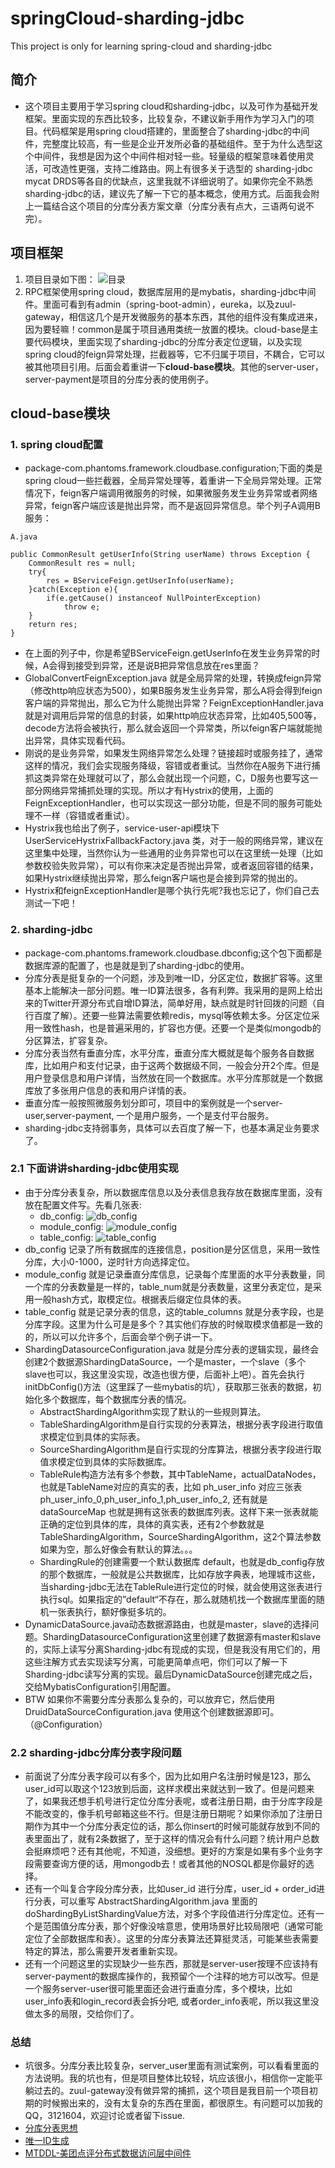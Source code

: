 # springCloud-sharding-jdbc
  This project is only for learning spring-cloud and sharding-jdbc

## 简介
  - 这个项目主要用于学习spring cloud和sharding-jdbc，以及可作为基础开发框架。里面实现的东西比较多，比较复杂，不建议新手用作为学习入门的项目。代码框架是用spring cloud搭建的，里面整合了sharding-jdbc的中间件，完整度比较高，有一些是企业开发所必备的基础组件。至于为什么选型这个中间件，我想是因为这个中间件相对轻一些。轻量级的框架意味着使用灵活，可改造性更强，支持二维路由。网上有很多关于选型的 sharding-jdbc mycat DRDS等各自的优缺点，这里我就不详细说明了。如果你完全不熟悉sharding-jdbc的话，建议先了解一下它的基本概念，使用方式。后面我会附上一篇结合这个项目的分库分表方案文章（分库分表有点大，三语两句说不完）。
  
## 项目框架
1. 项目目录如下图： 
  ![目录](/image/QQ20190225-162332@2x.png)
2. RPC框架使用spring cloud，数据库层用的是mybatis，sharding-jdbc中间件。里面可看到有admin（spring-boot-admin），eureka，以及zuul-gateway，相信这几个是开发微服务的基本东西，其他的组件没有集成进来，因为要轻嘛！common是属于项目通用类统一放置的模块。cloud-base是主要代码模块，里面实现了sharding-jdbc的分库分表定位逻辑，以及实现spring cloud的feign异常处理，拦截器等，它不归属于项目，不耦合，它可以被其他项目引用。后面会着重讲一下**cloud-base模块**。其他的server-user，server-payment是项目的分库分表的使用例子。

## cloud-base模块
### 1. spring cloud配置
- package-com.phantoms.framework.cloudbase.configuration;下面的类是spring cloud一些拦截器，全局异常处理等，着重讲一下全局异常处理。正常情况下，feign客户端调用微服务的时候，如果微服务发生业务异常或者网络异常，feign客户端应该是抛出异常，而不是返回异常信息。举个列子A调用B服务：
```
A.java

public CommonResult getUserInfo(String userName) throws Exception { 
    CommonResult res = null;
    try{
        res = BServiceFeign.getUserInfo(userName); 
    }catch(Exception e){
        if(e.getCause() instanceof NullPointerException)
            throw e;
    }
    return res;
}

```
- 在上面的列子中，你是希望BServiceFeign.getUserInfo在发生业务异常的时候，A会得到接受到异常，还是说B把异常信息放在res里面？
- GlobalConvertFeignException.java 就是全局异常的处理，转换成feign异常（修改http响应状态为500），如果B服务发生业务异常，那么A将会得到feign客户端的异常抛出，那么它为什么能抛出异常？FeignExceptionHandler.java 就是对调用后异常的信息的封装，如果http响应状态异常，比如405,500等，decode方法将会被执行，那么就会返回一个异常类，所以feign客户端就能抛出异常，具体实现看代码。
- 刚说的是业务异常，如果发生网络异常怎么处理？链接超时或服务挂了，通常这样的情况，我们会实现服务降级，容错或者重试。当然你在A服务下进行捕抓这类异常在处理就可以了，那么会就出现一个问题，C，D服务也要写这一部分网络异常捕抓处理的实现。所以才有Hystrix的使用，上面的FeignExceptionHandler，也可以实现这一部分功能，但是不同的服务可能处理不一样（容错或者重试）。
- Hystrix我也给出了例子，service-user-api模块下 UserServiceHystrixFallbackFactory.java 类，对于一般的网络异常，建议在这里集中处理，当然你认为一些通用的业务异常也可以在这里统一处理（比如参数校验失败异常），可以有你来决定是否抛出异常，或者返回容错的结果，如果Hystrix继续抛出异常，那么feign客户端也是会接到异常的抛出的。
- Hystrix和feignExceptionHandler是哪个执行先呢?我也忘记了，你们自己去测试一下吧！

### 2. sharding-jdbc
- package-com.phantoms.framework.cloudbase.dbconfig;这个包下面都是数据库源的配置了，也是就是到了sharding-jdbc的使用。
- 分库分表是挺复杂的一个问题，涉及到唯一ID，分区定位，数据扩容等。这里基本上能解决一部分问题。唯一ID算法很多，各有利弊。我采用的是网上给出来的Twitter开源分布式自增ID算法，简单好用，缺点就是时针回拨的问题（自行百度了解）。还要一些算法需要依赖redis，mysql等依赖太多。分区定位采用一致性hash，也是普遍采用的，扩容也方便。还要一个是类似mongodb的分区算法，扩容复杂。
- 分库分表当然有垂直分库，水平分库，垂直分库大概就是每个服务各自数据库，比如用户和支付记录，由于这两个数据级不同，一般会分开2个库。但是用户登录信息和用户详情，当然放在同一个数据库。水平分库那就是一个数据库放了多张用户信息的表和用户详情的表。
- 垂直分库一般按照微服务划分即可，项目中的案例就是一个server-user,server-payment, 一个是用户服务，一个是支付平台服务。
- sharding-jdbc支持弱事务，具体可以去百度了解一下，也基本满足业务要求了。

### 2.1 下面讲讲sharding-jdbc使用实现
- 由于分库分表复杂，所以数据库信息以及分表信息我存放在数据库里面，没有放在配置文件写。先看几张表:
   - db_config:
 ![db_config](/image/db_config.png)
  - module_config:
 ![module_config](/image/module_config.png)
  - table_config:
 ![table_config](/image/table_config.png)
-  db_config 记录了所有数据库的连接信息，position是分区信息，采用一致性分库，大小0-1000，逆时针方向选择定位。
- module_config 就是记录垂直分库信息，记录每个库里面的水平分表数量，同一个库的分表数量是一样的，table_num就是分表数量，这里分表定位，是采用一般hash方式，取模定位。根据表后缀定位具体的表。
- table_config 就是记录分表的信息，这的table_columns 就是分表字段，也是分库字段。这里为什么可是是多个？其实他们存放的时候取模求值都是一致的的，所以可以允许多个，后面会举个例子讲一下。
- ShardingDatasourceConfiguration.java 就是分库分表的逻辑实现，最终会创建2个数据源ShardingDataSource，一个是master，一个slave（多个slave也可以，我这里没实现，改造也很方便，后面补上吧）。首先会执行initDbConfig()方法（这里踩了一些mybatis的坑），获取那三张表的数据，初始化多个数据库，每个数据库分表的情况。
   - AbstractShardingAlgorithm实现了默认的一些规则算法。
   - TableShardingAlgorithm是自行实现的分表算法，根据分表字段进行取值求模定位到具体的实际表。
   - SourceShardingAlgorithm是自行实现的分库算法，根据分表字段进行取值求模定位到具体的实际数据库。
   - TableRule构造方法有多个参数，其中TableName，actualDataNodes，也就是TableName对应的真实的表，比如 ph_user_info 对应三张表ph_user_info_0,ph_user_info_1,ph_user_info_2, 还有就是dataSourceMap 也就是拥有这张表的数据库列表。这样下来一张表就能正确的定位到具体的库，具体的真实表，还有2个参数就是TableShardingAlgorithm，SourceShardingAlgorithm，这2个算法参数如果为空，那么好像会有默认的算法。。。
   - ShardingRule的创建需要一个默认数据库 default，也就是db_config存放的那个数据库，一般就是公共数据库，比如存放字典表，地理城市这些，当sharding-jdbc无法在TableRule进行定位的时候，就会使用这张表进行执行sql。如果指定的”default“不存在，那么就随机找一个数据库里面的随机一张表执行，额好像挺多坑的。
- DynamicDataSource.java动态数据源路由，也就是master，slave的选择问题。ShardingDatasourceConfiguration这里创建了数据源有master和slave的，实际上读写分离Sharding-jdbc有现成的实现，但是我没有用它们的，用这些注解方式去实现读写分离，可能更简单点吧，你们可以了解一下Sharding-jdbc读写分离的实现。最后DynamicDataSource创建完成之后，交给MybatisConfiguration引用配置。
- BTW 如果你不需要分库分表那么复杂的，可以放弃它，然后使用DruidDataSourceConfiguration.java 使用这个创建数据源即可。（@Configuration）

### 2.2 sharding-jdbc分库分表字段问题
- 前面说了分库分表字段可以有多个，因为比如用户名注册时候是123，那么user_id可以取这个123放到后面，这样求模出来就达到一致了。但是问题来了，如果我还想手机号进行定位分库分表呢，或者注册日期，由于分库字段是不能改变的，像手机号邮箱这些不行。但是注册日期呢？如果你添加了注册日期作为其中一个分库分表定位的话，那么你insert的时候可能就存放到不同的表里面出了，就有2条数据了，至于这样的情况会有什么问题？统计用户总数会挺麻烦吧？还有其他呢，不知道，没细想。更好的方案是如果有多个业务字段需要查询方便的话，用mongodb去！或者其他的NOSQL都是你最好的选择。
- 还有一个叫复合字段分库分表，比如user_id 进行分库，user_id + order_id进行分表，可以重写 AbstractShardingAlgorithm.java 里面的doShardingByListShardingValue方法，对多个字段值进行分库定位。还有一个是范围值分库分表，那个好像没啥意思，使用场景好比较局限吧（通常可能定位了全部数据库和表）。这里的分库分表算法还算挺灵活，可能某些表需要特定的算法，那么需要开发者重新实现。
- 还有一个问题这里的实现缺少一些东西，那就是server-user按理不应该持有server-payment的数据库操作的，我预留个一个注释的地方可以改写。但是一个服务server-user很可能里面还会进行垂直分库，多个模块，比如user_info表和login_record表会拆分吧, 或者order_info表呢，所以我这里没做太多的局限，交给你们了。

### 总结
- 坑很多。分库分表比较复杂，server_user里面有测试案例，可以看看里面的方法说明。我的坑也有，但是项目整体比较轻，坑应该很小，相信你一定能平躺过去的。zuul-gateway没有做异常的捕抓，这个项目是我目前一个项目初期的时候搬出来的，没有太复杂的东西在里面，都很原生。有问题可以加我的QQ，3121604，欢迎讨论或者留下issue.
- [分库分表思想](https://www.cnblogs.com/sunny3096/p/8595783.html)
- [唯一ID生成](https://www.cnblogs.com/haoxinyue/p/5208136.html)
- [MTDDL-美团点评分布式数据访问层中间件](https://tech.meituan.com/2016/12/19/mtddl.html)

